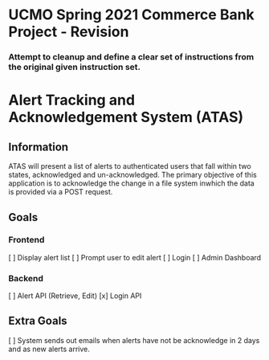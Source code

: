 # UCMO Spring 2021 Commerce Bank Project - Revision

### Attempt to cleanup and define a clear set of instructions from the original given instruction set.

# Alert Tracking and Acknowledgement System (ATAS)

## Information

ATAS will present a list of alerts to authenticated users that fall within two states, acknowledged and un-acknowledged. The primary objective of this application is to acknowledge the change in a file system inwhich the data is provided via a POST request.

## Goals

### Frontend

[ ] Display alert list
[ ] Prompt user to edit alert
[ ] Login
[ ] Admin Dashboard

### Backend

[ ] Alert API (Retrieve, Edit)
[x] Login API

## Extra Goals

[ ] System sends out emails when alerts have not be acknowledge in 2 days and as new alerts arrive.
